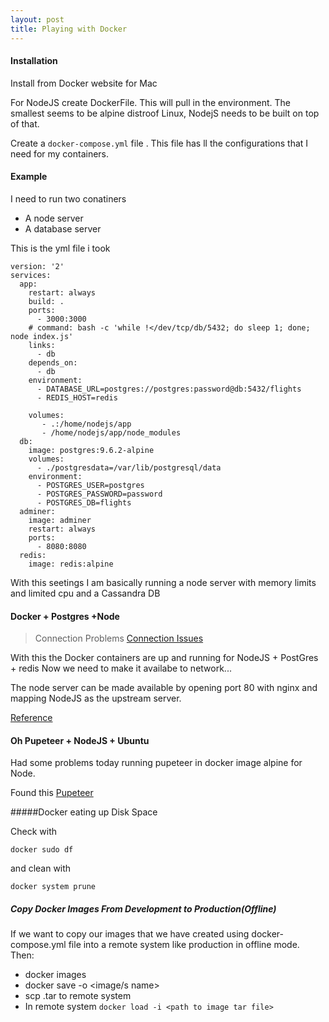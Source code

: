 ```yaml
---
layout: post
title: Playing with Docker
---
```



#### Installation ####
Install from Docker website for Mac

For NodeJS create DockerFile. This will pull in the environment.
The smallest seems to be alpine distroof Linux, NodejS needs to be built on top
of that.

Create a `docker-compose.yml` file . This file has ll the configurations that I
need for my containers.

#### Example ####

I need to run two conatiners

* A node server
* A database server

This is the yml file i took

```
version: '2'
services:
  app:
    restart: always
    build: .
    ports:
      - 3000:3000
    # command: bash -c 'while !</dev/tcp/db/5432; do sleep 1; done; node index.js'
    links:
      - db
    depends_on:
      - db
    environment:
      - DATABASE_URL=postgres://postgres:password@db:5432/flights
      - REDIS_HOST=redis

    volumes:
       - .:/home/nodejs/app
       - /home/nodejs/app/node_modules
  db:
    image: postgres:9.6.2-alpine
    volumes:
      - ./postgresdata=/var/lib/postgresql/data
    environment:
      - POSTGRES_USER=postgres
      - POSTGRES_PASSWORD=password
      - POSTGRES_DB=flights
  adminer:
    image: adminer
    restart: always
    ports:
      - 8080:8080
  redis: 
    image: redis:alpine
```

With this seetings I am basically running a node server with memory limits
and limited cpu and a Cassandra DB 

#### Docker + Postgres +Node ####

> Connection Problems
[Connection Issues](https://stackoverflow.com/questions/33357567/econnrefused-for-postgres-on-nodejs-with-dockers)

With  this the Docker containers are up and running for NodeJS + PostGres +
redis
Now we need to make it availabe to network...


The node server can be made available by opening port 80 with nginx and mapping
NodeJS as the upstream server.

[Reference](https://medium.com/@joatmon08/using-containers-to-learn-nginx-reverse-proxy-6be8ac75a757)


#### Oh Pupeteer + NodeJS + Ubuntu

Had some problems today running pupeteer in docker image alpine for Node.

Found this [Pupeteer](https://paul.kinlan.me/hosting-puppeteer-in-a-docker-container/)


#####Docker eating up Disk Space

Check with

```
docker sudo df
```

and clean with

```
docker system prune
```

##### Copy Docker Images From Development to Production(Offline)

If we want to copy our images that we have created using docker-compose.yml file
into a remote system like production in offline mode.
Then:

* docker images
* docker save -o <path for generated tar file.tar> <image/s name> 
* scp .tar to remote system
* In remote system `docker load -i <path to image tar file>`



